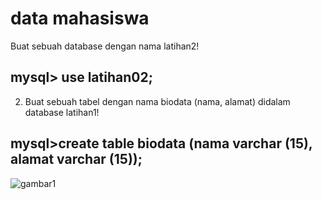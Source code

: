 # data mahasiswa
 Buat sebuah database dengan nama latihan2!
## mysql> use latihan02;

2. Buat sebuah tabel dengan nama biodata (nama, alamat) didalam database latihan1!
## mysql>create table biodata (nama varchar (15), alamat varchar (15));
![gambar1](ss1.PNG)

